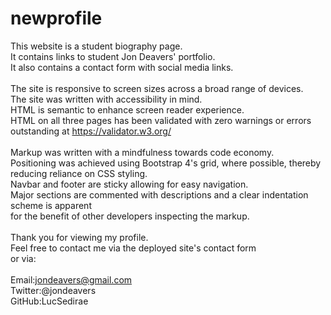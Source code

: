 # newprofile

This website is a student biography page. <br>
It contains links to student Jon Deavers' portfolio.<br>
It also contains a contact form with social media links.<br>
<br>
The site is responsive to screen sizes across a broad range of devices.<br>
The site was written with accessibility in mind. <br>
HTML is semantic to enhance screen reader experience.<br>
HTML on all three pages has been validated with zero warnings or errors outstanding at https://validator.w3.org/<br>
<br>
Markup was written with a mindfulness towards code economy.<br>
Positioning was achieved using Bootstrap 4's grid, where possible, thereby reducing reliance on CSS styling.<br>
Navbar and footer are sticky allowing for easy navigation.<br>
Major sections are commented with descriptions and a clear indentation scheme is apparent<br>
for the benefit of other developers inspecting the markup.<br>
<br>
Thank you for viewing my profile. <br>
Feel free to contact me via the deployed site's contact form<br>
or via:<br>
<br>
Email:jondeavers@gmail.com<br>
Twitter:@jondeavers<br>
GitHub:LucSedirae<br>
